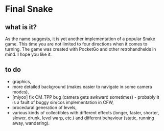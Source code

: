 # Final Snake

## what is it?
As the name suggests, it is yet another implementation of a popular Snake game. This time you are not limited to four directions when it comes to turning. The game was created with PocketGo and other retrohandhelds in mind. I hope you like it.

## to do
- graphics,
- more detailed background (makes easier to navigate in some camera modes),
- [miyoo] fix CM_TPP bug (camera gets awkward sometimes) - probably it is a fault of buggy sin/cos implementation in CFW,
- procedural generation of levels,
- various kinds of collectibles with different effects (longer, faster, shorter, slower, drunk, level warp, etc.) and different behaviour (static, running away, wandering).
